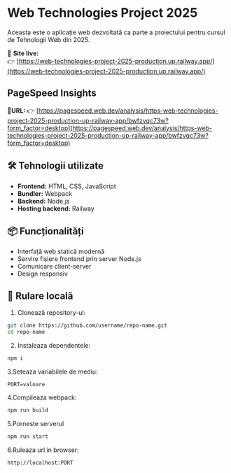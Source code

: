 # Web Technologies Project 2025

Aceasta este o aplicație web dezvoltată ca parte a proiectului pentru cursul de Tehnologii Web din 2025.

🔗 **Site live:**  
👉 [https://web-technologies-project-2025-production.up.railway.app/](https://web-technologies-project-2025-production.up.railway.app/)

## PageSpeed Insights 
🔗**URL:**
 👉 [https://pagespeed.web.dev/analysis/https-web-technologies-project-2025-production-up-railway-app/bwfzvqc73w?form_factor=desktop](https://pagespeed.web.dev/analysis/https-web-technologies-project-2025-production-up-railway-app/bwfzvqc73w?form_factor=desktop)

## 🛠️ Tehnologii utilizate

- **Frontend:** HTML, CSS, JavaScript
- **Bundler:** Webpack
- **Backend:** Node.js
- **Hosting backend:** Railway

## 📦 Funcționalități

- Interfață web statică modernă
- Servire fișiere frontend prin server Node.js
- Comunicare client-server
- Design responsiv

## 🚀 Rulare locală

1. Clonează repository-ul:

```bash
git clone https://github.com/username/repo-name.git
cd repo-name
```

2. Instaleaza dependentele:

```bash
npm i
```
3.Seteaza variabilele de mediu:
```.env
PORT=valoare
```
4.Compileaza webpack:
```bash
npm run build
```
5.Porneste serverul
```bash
npm run start
```
6.Ruleaza url in browser:
```bash
http://localhost:PORT
```
